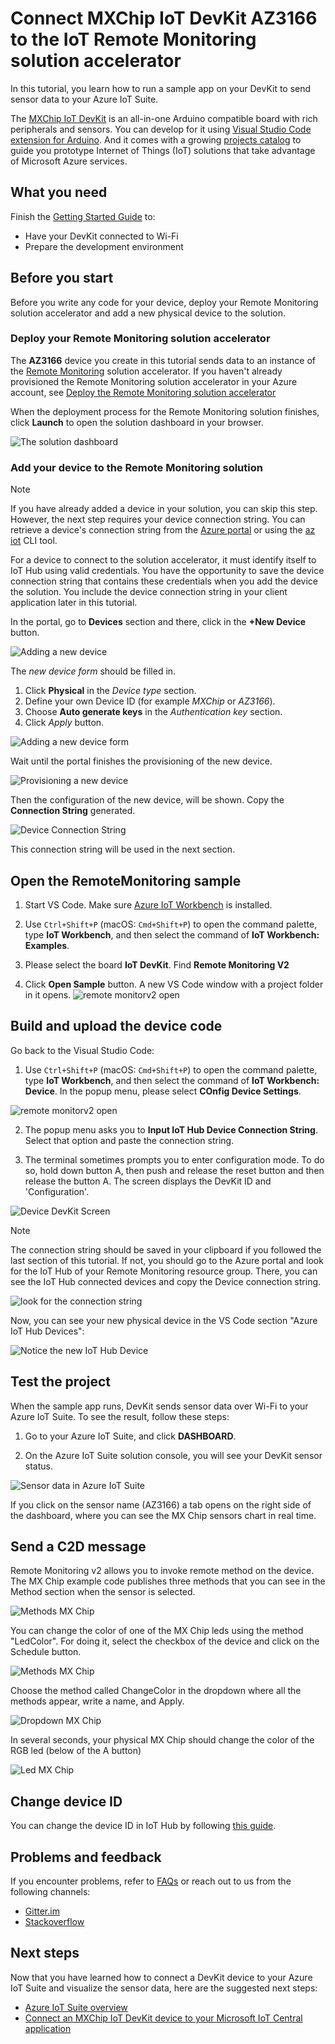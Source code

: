 # Connect MXChip IoT DevKit AZ3166 to the IoT Remote Monitoring solution accelerator


In this tutorial, you learn how to run a sample app on your DevKit to send sensor data to your Azure IoT Suite.

The [MXChip IoT DevKit](https://aka.ms/iot-devkit) is an all-in-one Arduino compatible board with rich peripherals and sensors. You can develop for it using [Visual Studio Code extension for Arduino](https://aka.ms/arduino). And it comes with a growing [projects catalog](https://microsoft.github.io/azure-iot-developer-kit/docs/projects/) to guide you prototype Internet of Things (IoT) solutions that take advantage of Microsoft Azure services.


## What you need

Finish the [Getting Started Guide](https://docs.microsoft.com/azure/iot-hub/iot-hub-arduino-iot-devkit-az3166-get-started) to:

* Have your DevKit connected to Wi-Fi
* Prepare the development environment

## Before you start

Before you write any code for your device, deploy your Remote Monitoring solution accelerator and add a new physical device to the solution.

### Deploy your Remote Monitoring solution accelerator

The **AZ3166** device you create in this tutorial sends data to an instance of the [Remote Monitoring](https://docs.microsoft.com/en-us/azure/iot-accelerators/iot-accelerators-remote-monitoring-explore) solution accelerator. If you haven't already provisioned the Remote Monitoring solution accelerator in your Azure account, see [Deploy the Remote Monitoring solution accelerator](https://docs.microsoft.com/en-us/azure/iot-accelerators/iot-accelerators-remote-monitoring-deploy)

When the deployment process for the Remote Monitoring solution finishes, click **Launch** to open the solution dashboard in your browser.

![The solution dashboard](media/iot-devkit-remote-monitoringv2/dashboard.png)

### Add your device to the Remote Monitoring solution

> [!NOTE]
> If you have already added a device in your solution, you can skip this step. However, the next step requires your device connection string. You can retrieve a device's connection string from the [Azure portal](https://portal.azure.com) or using the [az iot](https://docs.microsoft.com/cli/azure/iot?view=azure-cli-latest) CLI tool.

For a device to connect to the solution accelerator, it must identify itself to IoT Hub using valid credentials. You have the opportunity to save the device connection string that contains these credentials when you add the device the solution. You include the device connection string in your client application later in this tutorial.

In the portal, go to **Devices** section and there, click in the  **+New Device** button. 

![Adding a new device](media/iot-devkit-remote-monitoringv2/azure-iot-suite-add-device.png)

The *new device form* should be filled in.
1. Click **Physical** in the *Device type* section.
2. Define your own Device ID (for example *MXChip* or *AZ3166*).
3. Choose **Auto generate keys** in the *Authentication key* section.
4. Click *Apply* button.

![Adding a new device form](media/iot-devkit-remote-monitoringv2/azure-iot-suite-add-new-device-form.png)

Wait until the portal finishes the provisioning of the new device.

![Provisioning a new device ](media/iot-devkit-remote-monitoringv2/azure-iot-suite-add-device-provisioning.png)


Then the configuration of the new device, will be shown.
Copy the **Connection String** generated.

![Device Connection String](media/iot-devkit-remote-monitoringv2/azure-iot-suite-new-device-connstring.png)


This connection string will be used in the next section.

## Open the RemoteMonitoring sample

1. Start VS Code. Make sure [Azure IoT Workbench](https://marketplace.visualstudio.com/items?itemName=vsciot-vscode.vscode-iot-workbench) is installed.

1. Use `Ctrl+Shift+P` (macOS: `Cmd+Shift+P`) to open the command palette, type **IoT Workbench**, and then select the command of **IoT Workbench: Examples**. 

1. Please select the board **IoT DevKit**. Find **Remote Monitoring V2** 

1. Click **Open Sample** button. A new VS Code window with a project folder in it opens.
![remote monitorv2 open](media/iot-devkit-remote-monitoringv2/remote-monitorv2-open.JPG)


## Build and upload the device code

Go back to the Visual Studio Code: 

1. Use `Ctrl+Shift+P` (macOS: `Cmd+Shift+P`) to open the command palette, type **IoT Workbench**, and then select the command of **IoT Workbench: Device**. In the popup menu, please select **COnfig Device Settings**.

  ![remote monitorv2 open](media/iot-devkit-remote-monitoringv2/remote-monitorv2-config-device.JPG)

2. The popup menu asks you to **Input IoT Hub Device Connection String**. Select that option and paste the connection string.


3. The terminal sometimes prompts you to enter configuration mode. To do so, hold down button A, then push and release the reset button and then release the button A. 
The screen displays the DevKit ID and 'Configuration'.

  ![Device DevKit Screen](media/iot-devkit-remote-monitoringv2/azure-iot-suite-devkit-screen.png)

  > [!NOTE]
  > The connection string should be saved in your clipboard if you followed the last section of this tutorial. If not, you should go to the Azure portal and look for the IoT Hub of your Remote Monitoring resource group. There, you can see the IoT Hub connected devices and copy the Device connection string.

  ![look for the connection string](media/iot-devkit-remote-monitoringv2/azure-iot-suite-connection-string-of-a-device.png)


Now, you can see your new physical device in the VS Code section "Azure IoT Hub Devices":

![Notice the new IoT Hub Device](media/iot-devkit-remote-monitoringv2/iot-suite-new-iot-hub-device.png)

## Test the project

When the sample app runs, DevKit sends sensor data over Wi-Fi to your Azure IoT Suite. To see the result, follow these steps:

1. Go to your Azure IoT Suite, and click **DASHBOARD**.

2. On the Azure IoT Suite solution console, you will see your DevKit sensor status. 

![Sensor data in Azure IoT Suite](media/iot-devkit-remote-monitoringv2/azure-iot-suite-dashboard.png)

If you click on the sensor name (AZ3166) a tab opens on the right side of the dashboard, where you can see the MX Chip sensors chart in real time.


## Send a C2D message
Remote Monitoring v2 allows you to invoke remote method on the device.
The MX Chip example code publishes three methods that you can see in the Method section when the sensor is selected.

![Methods  MX Chip](media/iot-devkit-remote-monitoringv2/azure-iot-suite-methods.png)

You can change the color of one of the MX Chip leds using the method "LedColor". For doing it, select the checkbox of the device and click on the Schedule button. 

![Methods  MX Chip](media/iot-devkit-remote-monitoringv2/azure-iot-suite-schedule.png)

Choose the method called ChangeColor in the dropdown where all the methods appear, write a name, and Apply.

![Dropdown  MX Chip](media/iot-devkit-remote-monitoringv2/iot-suite-change-color.png)

In several seconds, your physical MX Chip should change the color of the RGB led (below of the A button)

![Led  MX Chip](media/iot-devkit-remote-monitoringv2/azure-iot-suite-devkit-led.png)


## Change device ID

You can change the device ID in IoT Hub by following [this guide](https://microsoft.github.io/azure-iot-developer-kit/docs/customize-device-id/).


## Problems and feedback

If you encounter problems, refer to [FAQs](https://microsoft.github.io/azure-iot-developer-kit/docs/faq/) or reach out to us from the following channels:

* [Gitter.im](http://gitter.im/Microsoft/azure-iot-developer-kit)
* [Stackoverflow](https://stackoverflow.com/questions/tagged/iot-devkit)

## Next steps

Now that you have learned how to connect a DevKit device to your Azure IoT Suite and visualize the sensor data, here are the suggested next steps:

* [Azure IoT Suite overview](https://docs.microsoft.com/azure/iot-suite/)
* [Connect an MXChip IoT DevKit device to your Microsoft IoT Central application](https://docs.microsoft.com/en-us/microsoft-iot-central/howto-connect-devkit)